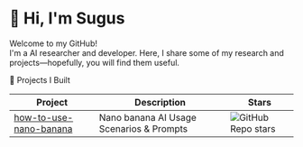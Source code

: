 # 👋 Hi, I'm Sugus  


Welcome to my GitHub!  
I'm a  AI researcher and developer.  Here, I share some of my research and projects—hopefully, you will find them useful. 

📂 Projects I Built  

| Project | Description | Stars |
|---------|-------------|-------|
| [how-to-use-nano-banana](https://github.com/sugus-d/how-to-use-nano-banana) |Nano banana AI Usage Scenarios & Prompts | ![GitHub Repo stars](https://img.shields.io/github/stars/sugus-d/how-to-use-nano-banana) |

